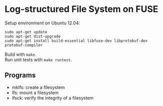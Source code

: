 # Log-structured File System on FUSE

Setup environment on Ubuntu 12.04:  

	sudo apt-get update
	sudo apt-get dist-upgrade
	sudo apt-get install build-essential libfuse-dev libprotobuf-dev protobuf-compiler

Build with `make`.  
Run unit tests with `make runtest`.

## Programs

* mklfs: create a filesystem
* lfs: mount a filesystem
* lfsck: verify the integrity of a filesystem


